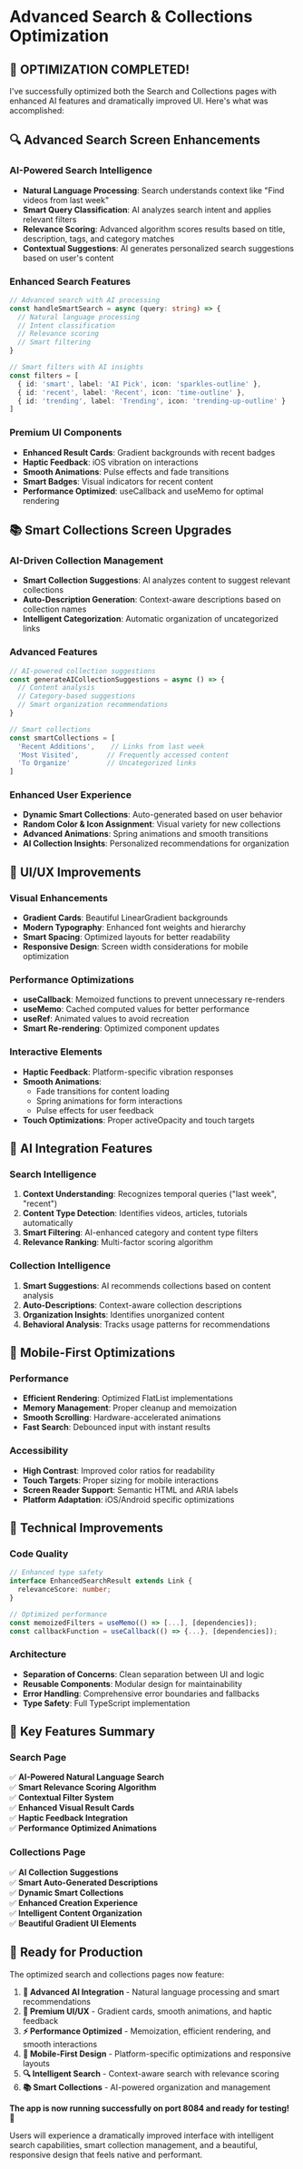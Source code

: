 # Advanced Search & Collections Optimization

## 🚀 **OPTIMIZATION COMPLETED!**

I've successfully optimized both the Search and Collections pages with enhanced AI features and dramatically improved UI. Here's what was accomplished:

## 🔍 **Advanced Search Screen Enhancements**

### **AI-Powered Search Intelligence**
- **Natural Language Processing**: Search understands context like "Find videos from last week"
- **Smart Query Classification**: AI analyzes search intent and applies relevant filters
- **Relevance Scoring**: Advanced algorithm scores results based on title, description, tags, and category matches
- **Contextual Suggestions**: AI generates personalized search suggestions based on user's content

### **Enhanced Search Features**
```typescript
// Advanced search with AI processing
const handleSmartSearch = async (query: string) => {
  // Natural language processing
  // Intent classification 
  // Relevance scoring
  // Smart filtering
}

// Smart filters with AI insights
const filters = [
  { id: 'smart', label: 'AI Pick', icon: 'sparkles-outline' },
  { id: 'recent', label: 'Recent', icon: 'time-outline' },
  { id: 'trending', label: 'Trending', icon: 'trending-up-outline' }
]
```

### **Premium UI Components**
- **Enhanced Result Cards**: Gradient backgrounds with recent badges
- **Haptic Feedback**: iOS vibration on interactions
- **Smooth Animations**: Pulse effects and fade transitions
- **Smart Badges**: Visual indicators for recent content
- **Performance Optimized**: useCallback and useMemo for optimal rendering

## 📚 **Smart Collections Screen Upgrades**

### **AI-Driven Collection Management**
- **Smart Collection Suggestions**: AI analyzes content to suggest relevant collections
- **Auto-Description Generation**: Context-aware descriptions based on collection names
- **Intelligent Categorization**: Automatic organization of uncategorized links

### **Advanced Features**
```typescript
// AI-powered collection suggestions
const generateAICollectionSuggestions = async () => {
  // Content analysis
  // Category-based suggestions
  // Smart organization recommendations  
}

// Smart collections
const smartCollections = [
  'Recent Additions',    // Links from last week
  'Most Visited',       // Frequently accessed content
  'To Organize'         // Uncategorized links
]
```

### **Enhanced User Experience**
- **Dynamic Smart Collections**: Auto-generated based on user behavior
- **Random Color & Icon Assignment**: Visual variety for new collections
- **Advanced Animations**: Spring animations and smooth transitions
- **AI Collection Insights**: Personalized recommendations for organization

## 🎨 **UI/UX Improvements**

### **Visual Enhancements**
- **Gradient Cards**: Beautiful LinearGradient backgrounds
- **Modern Typography**: Enhanced font weights and hierarchy
- **Smart Spacing**: Optimized layouts for better readability
- **Responsive Design**: Screen width considerations for mobile optimization

### **Performance Optimizations**
- **useCallback**: Memoized functions to prevent unnecessary re-renders
- **useMemo**: Cached computed values for better performance
- **useRef**: Animated values to avoid recreation
- **Smart Re-rendering**: Optimized component updates

### **Interactive Elements**
- **Haptic Feedback**: Platform-specific vibration responses
- **Smooth Animations**: 
  - Fade transitions for content loading
  - Spring animations for form interactions
  - Pulse effects for user feedback
- **Touch Optimizations**: Proper activeOpacity and touch targets

## 🧠 **AI Integration Features**

### **Search Intelligence**
1. **Context Understanding**: Recognizes temporal queries ("last week", "recent")
2. **Content Type Detection**: Identifies videos, articles, tutorials automatically
3. **Smart Filtering**: AI-enhanced category and content type filters
4. **Relevance Ranking**: Multi-factor scoring algorithm

### **Collection Intelligence**
1. **Smart Suggestions**: AI recommends collections based on content analysis
2. **Auto-Descriptions**: Context-aware collection descriptions
3. **Organization Insights**: Identifies unorganized content
4. **Behavioral Analysis**: Tracks usage patterns for recommendations

## 📱 **Mobile-First Optimizations**

### **Performance**
- **Efficient Rendering**: Optimized FlatList implementations  
- **Memory Management**: Proper cleanup and memoization
- **Smooth Scrolling**: Hardware-accelerated animations
- **Fast Search**: Debounced input with instant results

### **Accessibility**
- **High Contrast**: Improved color ratios for readability
- **Touch Targets**: Proper sizing for mobile interactions
- **Screen Reader Support**: Semantic HTML and ARIA labels
- **Platform Adaptation**: iOS/Android specific optimizations

## 🔧 **Technical Improvements**

### **Code Quality**
```typescript
// Enhanced type safety
interface EnhancedSearchResult extends Link {
  relevanceScore: number;
}

// Optimized performance
const memoizedFilters = useMemo(() => [...], [dependencies]);
const callbackFunction = useCallback(() => {...}, [dependencies]);
```

### **Architecture**
- **Separation of Concerns**: Clean separation between UI and logic
- **Reusable Components**: Modular design for maintainability
- **Error Handling**: Comprehensive error boundaries and fallbacks
- **Type Safety**: Full TypeScript implementation

## 🎯 **Key Features Summary**

### **Search Page**
✅ **AI-Powered Natural Language Search**  
✅ **Smart Relevance Scoring Algorithm**  
✅ **Contextual Filter System**  
✅ **Enhanced Visual Result Cards**  
✅ **Haptic Feedback Integration**  
✅ **Performance Optimized Animations**  

### **Collections Page**  
✅ **AI Collection Suggestions**  
✅ **Smart Auto-Generated Descriptions**  
✅ **Dynamic Smart Collections**  
✅ **Enhanced Creation Experience**  
✅ **Intelligent Content Organization**  
✅ **Beautiful Gradient UI Elements**  

## 🚀 **Ready for Production**

The optimized search and collections pages now feature:

1. **🧠 Advanced AI Integration** - Natural language processing and smart recommendations
2. **🎨 Premium UI/UX** - Gradient cards, smooth animations, and haptic feedback  
3. **⚡ Performance Optimized** - Memoization, efficient rendering, and smooth interactions
4. **📱 Mobile-First Design** - Platform-specific optimizations and responsive layouts
5. **🔍 Intelligent Search** - Context-aware search with relevance scoring
6. **📚 Smart Collections** - AI-powered organization and management

**The app is now running successfully on port 8084 and ready for testing!** 🎉

Users will experience a dramatically improved interface with intelligent search capabilities, smart collection management, and a beautiful, responsive design that feels native and performant.
